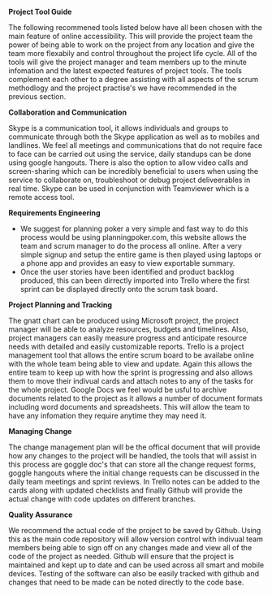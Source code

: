 **Project Tool Guide**

<p> The following recommened tools listed below have all been chosen with the main feature of online accessibility. This will provide the project team the power of being able to work on the project from any location and give the team more flexabily and control throughout the project life cycle. All of the tools will give the project manager and team members up to the minute infomation and the latest expected features of project tools. The tools complement each other to a degree assisting with all aspects of the scrum methodlogy and the project practise's we have recommended in the previous section.  
</p>

**Collaboration and Communication**
<p>Skype is a communication tool, it allows individuals and groups to communicate through both the Skype application as well as to mobiles and landlines. We feel all meetings and communications that do not require face to face can be carried out using the service, daily standups can be done using google hangouts. There is also the option to allow video calls and screen-sharing which can be incredibly beneficial to users when using the service to collaborate on, troubleshoot or debug project deliveerables in real time. Skype can be used in conjunction with Teamviewer which is a remote access tool. </p>


**Requirements Engineering**
*  We suggest for planning poker a very simple and fast way to do this process would be using planningpoker.com, this website allows the team and scrum manager to do the process all online. After a very simple signup and setup the entire game is then played using laptops or a phone app and provides an easy to view exportable summary.
*  Once the user stories have been identified and product backlog produced, this can been dirrectly imported into Trello where the first sprint can be displayed directly onto the scrum task board.</p>


**Project Planning and Tracking**
<p> The gnatt chart can be produced using Microsoft project, the project manager will be able to analyze resources, budgets and timelines. Also, project managers can easily measure progress and anticipate resource needs with detailed and easily customizable  reports.
Trello is a project management tool that allows the entire scrum board to be availabe online with the whole team being able to view and update. Again this allows the entire team to keep up with how the sprint is progressing and also allows them to move their indivual cards and attach notes to any of the tasks for the whole project.
Google Docs we feel would be usful to archive documents related to the project as it allows a number of document formats including word documents and spreadsheets. This will allow the team to have any infomation they require anytime they may need it.</p>


**Managing Change**
<p>The change management plan will be the offical document that will provide how any changes to the project will be handled, the tools that will assist in this process are goggle doc's that can store all the change request forms, goggle hangouts where the initial change requests can be discussed in the daily team meetings and sprint reviews. In Trello notes can be added to the cards along with updated checklists and finally Github will provide the actual change with code updates on different branches.</p>


**Quality Assurance**
<p> We recommend the actual code of the project to be saved by Github. Using this as the main code repository will allow version control with indivual team members being able to sign off on any changes made and view all of the code of the project as needed.
Github will ensure that the project is maintained and kept up to date and can be used across all smart and mobile devices.
Testing of the software can also be easily tracked with github and changes that need to be made can be noted directly to the code base. 
</p>

